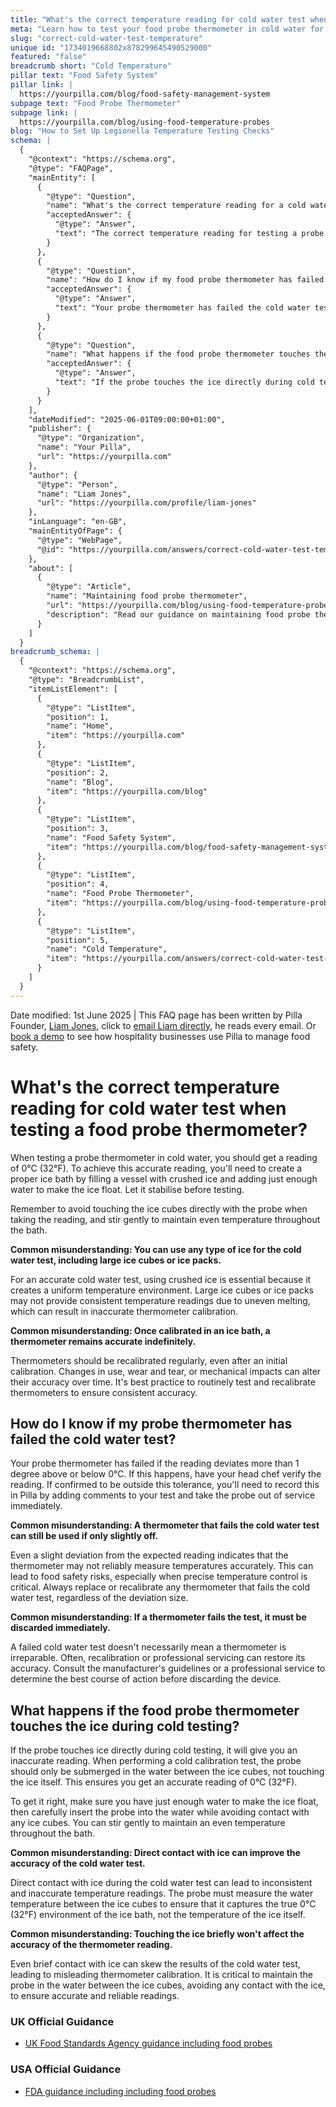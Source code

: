 ```yaml
---
title: "What's the correct temperature reading for cold water test when testing a food probe thermometer?"
meta: "Learn how to test your food probe thermometer in cold water for accuracy. Discover what a failed test means and how to record it in Pilla."
slug: "correct-cold-water-test-temperature"
unique id: "1734019668802x878299645490529000"
featured: "false"
breadcrumb short: "Cold Temperature"
pillar text: "Food Safety System"
pillar link: |
  https://yourpilla.com/blog/food-safety-management-system
subpage text: "Food Probe Thermometer"
subpage link: |
  https://yourpilla.com/blog/using-food-temperature-probes
blog: "How to Set Up Legionella Temperature Testing Checks"
schema: |
  {
    "@context": "https://schema.org",
    "@type": "FAQPage",
    "mainEntity": [
      {
        "@type": "Question",
        "name": "What's the correct temperature reading for a cold water test when testing a food probe thermometer?",
        "acceptedAnswer": {
          "@type": "Answer",
          "text": "The correct temperature reading for testing a probe thermometer in cold water is 0°C (32°F). To achieve this accurate reading, ensure the formation of a proper ice bath by using enough crushed ice and adding just enough water to allow the ice to float. Allow the bath to stabilise before testing, and avoid direct contact with the ice cubes with the probe. Gently stir during the test to maintain an even temperature throughout."
        }
      },
      {
        "@type": "Question",
        "name": "How do I know if my food probe thermometer has failed the cold water test?",
        "acceptedAnswer": {
          "@type": "Answer",
          "text": "Your probe thermometer has failed the cold water test if its reading deviates more than 1 degree above or below 0°C. Confirm any out-of-tolerance reading with your head chef, record the deviation in your system, and remove the probe from service until it can be recalibrated or replaced."
        }
      },
      {
        "@type": "Question",
        "name": "What happens if the food probe thermometer touches the ice during cold testing?",
        "acceptedAnswer": {
          "@type": "Answer",
          "text": "If the probe touches the ice directly during cold testing, it will result in an inaccurate reading. For accurate testing, submerge the probe in the water without touching the surrounding ice. Ensure there is just enough water to make the ice float and stir gently to get an even temperature across the bath."
        }
      }
    ],
    "dateModified": "2025-06-01T09:00:00+01:00",
    "publisher": {
      "@type": "Organization",
      "name": "Your Pilla",
      "url": "https://yourpilla.com"
    },
    "author": {
      "@type": "Person",
      "name": "Liam Jones",
      "url": "https://yourpilla.com/profile/liam-jones"
    },
    "inLanguage": "en-GB",
    "mainEntityOfPage": {
      "@type": "WebPage",
      "@id": "https://yourpilla.com/answers/correct-cold-water-test-temperature"
    },
    "about": [
      {
        "@type": "Article",
        "name": "Maintaining food probe thermometer",
        "url": "https://yourpilla.com/blog/using-food-temperature-probes",
        "description": "Read our guidance on maintaining food probe thermometers for accurate temperature readings and food safety."
      }
    ]
  }
breadcrumb_schema: |
  {
    "@context": "https://schema.org",
    "@type": "BreadcrumbList",
    "itemListElement": [
      {
        "@type": "ListItem",
        "position": 1,
        "name": "Home",
        "item": "https://yourpilla.com"
      },
      {
        "@type": "ListItem",
        "position": 2,
        "name": "Blog",
        "item": "https://yourpilla.com/blog"
      },
      {
        "@type": "ListItem",
        "position": 3,
        "name": "Food Safety System",
        "item": "https://yourpilla.com/blog/food-safety-management-system"
      },
      {
        "@type": "ListItem",
        "position": 4,
        "name": "Food Probe Thermometer",
        "item": "https://yourpilla.com/blog/using-food-temperature-probes"
      },
      {
        "@type": "ListItem",
        "position": 5,
        "name": "Cold Temperature",
        "item": "https://yourpilla.com/answers/correct-cold-water-test-temperature"
      }
    ]
  }
---
```


Date modified: 1st June 2025 | This FAQ page has been written by Pilla Founder, [Liam Jones](https://yourpilla.com/profile/liam-jones), click to [email Liam directly](https://mailto:liam@yourpilla.com/), he reads every email. Or [book a demo](https://calendly.com/pilla/demo) to see how hospitality businesses use Pilla to manage food safety.

# What's the correct temperature reading for cold water test when testing a food probe thermometer?

When testing a probe thermometer in cold water, you should get a reading of 0°C (32°F). To achieve this accurate reading, you'll need to create a proper ice bath by filling a vessel with crushed ice and adding just enough water to make the ice float. Let it stabilise before testing.

Remember to avoid touching the ice cubes directly with the probe when taking the reading, and stir gently to maintain even temperature throughout the bath.

**Common misunderstanding: You can use any type of ice for the cold water test, including large ice cubes or ice packs.**

For an accurate cold water test, using crushed ice is essential because it creates a uniform temperature environment. Large ice cubes or ice packs may not provide consistent temperature readings due to uneven melting, which can result in inaccurate thermometer calibration.

**Common misunderstanding: Once calibrated in an ice bath, a thermometer remains accurate indefinitely.**

Thermometers should be recalibrated regularly, even after an initial calibration. Changes in use, wear and tear, or mechanical impacts can alter their accuracy over time. It's best practice to routinely test and recalibrate thermometers to ensure consistent accuracy.

## How do I know if my probe thermometer has failed the cold water test?

Your probe thermometer has failed if the reading deviates more than 1 degree above or below 0°C. If this happens, have your head chef verify the reading. If confirmed to be outside this tolerance, you'll need to record this in Pilla by adding comments to your test and take the probe out of service immediately.

**Common misunderstanding: A thermometer that fails the cold water test can still be used if only slightly off.**

Even a slight deviation from the expected reading indicates that the thermometer may not reliably measure temperatures accurately. This can lead to food safety risks, especially when precise temperature control is critical. Always replace or recalibrate any thermometer that fails the cold water test, regardless of the deviation size.

**Common misunderstanding: If a thermometer fails the test, it must be discarded immediately.**

A failed cold water test doesn't necessarily mean a thermometer is irreparable. Often, recalibration or professional servicing can restore its accuracy. Consult the manufacturer's guidelines or a professional service to determine the best course of action before discarding the device.

## What happens if the food probe thermometer touches the ice during cold testing?

If the probe touches ice directly during cold testing, it will give you an inaccurate reading. When performing a cold calibration test, the probe should only be submerged in the water between the ice cubes, not touching the ice itself. This ensures you get an accurate reading of 0°C (32°F).

To get it right, make sure you have just enough water to make the ice float, then carefully insert the probe into the water while avoiding contact with any ice cubes. You can stir gently to maintain an even temperature throughout the bath.

**Common misunderstanding: Direct contact with ice can improve the accuracy of the cold water test.**

Direct contact with ice during the cold water test can lead to inconsistent and inaccurate temperature readings. The probe must measure the water temperature between the ice cubes to ensure that it captures the true 0°C (32°F) environment of the ice bath, not the temperature of the ice itself.

**Common misunderstanding: Touching the ice briefly won't affect the accuracy of the thermometer reading.**

Even brief contact with ice can skew the results of the cold water test, leading to misleading thermometer calibration. It is critical to maintain the probe in the water between the ice cubes, avoiding any contact with the ice, to ensure accurate and reliable readings.

### UK Official Guidance

-   [UK Food Standards Agency guidance including food probes](https://www.food.gov.uk/safety-hygiene/cooking-your-food)

### USA Official Guidance

-   [FDA guidance including including food probes](https://www.fda.gov/food/buy-store-serve-safe-food/refrigerator-thermometers-cold-facts-about-food-safety?utm_source=chatgpt.com)